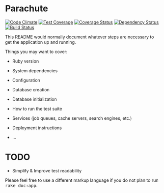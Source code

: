 Parachute
=========

[![Code Climate](https://codeclimate.com/github/luuuc/parachute-api/badges/gpa.svg)](https://codeclimate.com/github/luuuc/parachute-api)
[![Test Coverage](https://codeclimate.com/github/luuuc/parachute-api/badges/coverage.svg)](https://codeclimate.com/github/luuuc/parachute-api)
[![Coverage Status](https://coveralls.io/repos/luuuc/parachute-api/badge.png)](https://coveralls.io/r/luuuc/parachute-api)
[![Dependency Status](https://gemnasium.com/luuuc/parachute-api.svg)](https://gemnasium.com/luuuc/parachute-api)
[![Build Status](https://semaphoreapp.com/api/v1/projects/a1d25f5f-ceb3-40b8-8334-7eea77621179/248030/shields_badge.png)](https://semaphoreapp.com/luuuc/parachute-api)

This README would normally document whatever steps are necessary to get the
application up and running.

Things you may want to cover:

* Ruby version

* System dependencies

* Configuration

* Database creation

* Database initialization

* How to run the test suite

* Services (job queues, cache servers, search engines, etc.)

* Deployment instructions

* ...

TODO
====

* Simplify & Improve test readability

Please feel free to use a different markup language if you do not plan to run
<tt>rake doc:app</tt>.
